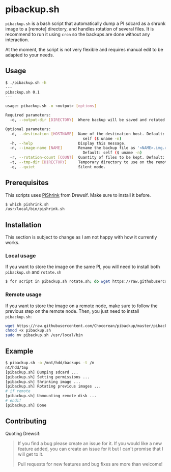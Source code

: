 # pibackup.sh

`pibackup.sh` is a bash script that automatically dump a PI sdcard as a shrunk image to a [remote] directory, and handles rotation of several files. It is recommend to run it using `cron` so the backups are done without any interaction.

At the moment, the script is not very flexible and requires manual edit to be adapted to your needs.

## Usage

```bash
$ ./pibackup.sh -h
---
pibackup.sh 0.1
---

usage: pibackup.sh -o <output> [options]

Required parameters:
  -o, --output-dir [DIRECTORY]  Where backup will be saved and rotated.

Optional parameters:
  -d, --destination [HOSTNAME]  Name of the destination host. Default:
                                  self ($ uname -n)
  -h, --help                    Display this message.
  -n, --image-name [NAME]       Rename the backup file as '<NAME>.img.x'.
                                  Default: self ($ uname -n)
  -r, --rotation-count [COUNT]  Quantity of files to be kept. Default: 8
  -t, --tmp-dir [DIRECTORY]     Temporary directory to use on the remote node. Default: /tmp
  -q, --quiet                   Silent mode.
```

## Prerequisites

This scripts uses [PiShrink](https://github.com/Drewsif/PiShrink) from Drewsif. Make sure to install it before.

```bash
$ which pishrink.sh
/usr/local/bin/pishrink.sh
```

## Installation

This section is subject to change as I am not happy with how it currently works.

### Local usage

If you want to store the image on the same PI, you will need to install both `pibackup.sh` and `rotate.sh`

```bash
$ for script in pibackup.sh rotate.sh; do wget https://raw.githubusercontent.com/Chocorean/pibackup/master/$script; chmod +x $script; sudo mv $script /usr/local/bin; done
```

### Remote usage

If you want to store the image on a remote node, make sure to follow the previous step on the remote node. Then, you just need to install `pibackup.sh`:

```bash
wget https://raw.githubusercontent.com/Chocorean/pibackup/master/pibackup.sh
chmod +x pibackup.sh
sudo mv pibackup.sh /usr/local/bin
```

## Example

```bash
$ pibackup.sh -o /mnt/hdd/backups -t /m
nt/hdd/tmp
[pibackup.sh] Dumping sdcard ...
[pibackup.sh] Setting permissions ...
[pibackup.sh] Shrinking image ...
[pibackup.sh] Rotating previous images ...
# if remote
[pibackup.sh] Unmounting remote disk ...
# endif
[pibackup.sh] Done
```

## Contributing

Quoting Drewsif:

> If you find a bug please create an issue for it. If you would like a new feature added, you can create an issue for it but I can't promise that I will get to it.
>
> Pull requests for new features and bug fixes are more than welcome!
